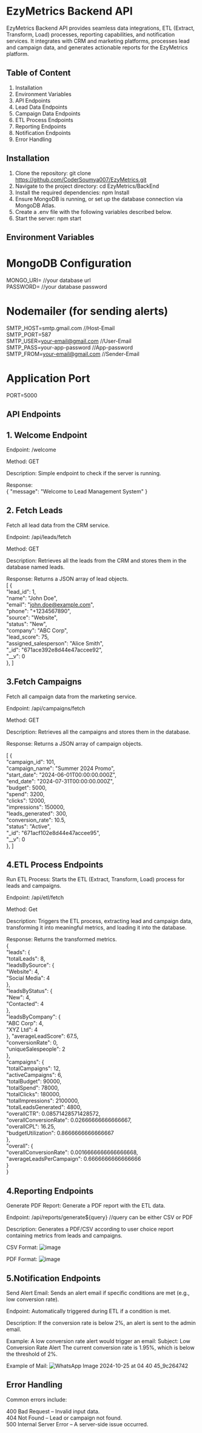 # EzyMetrics Backend API

EzyMetrics Backend API provides seamless data integrations, ETL (Extract, Transform, Load) processes, reporting capabilities, and notification services. It integrates with CRM and marketing platforms, processes lead and campaign data, and generates actionable reports for the EzyMetrics platform.


## Table of Content

1. Installation
2. Environment Variables
3. API Endpoints
4. Lead Data Endpoints
5. Campaign Data Endpoints
6. ETL Process Endpoints
7. Reporting Endpoints
8. Notification Endpoints
9. Error Handling
## Installation

1. Clone the repository: git clone https://github.com/CoderSoumya007/EzyMetrics.git
2.  Navigate to the project directory: cd EzyMetrics/BackEnd
3. Install the required dependencies: npm Install
4. Ensure MongoDB is running, or set up the database connection via MongoDB Atlas.
5. Create a .env file with the following variables described below.
6. Start the server: npm start


## Environment Variables

# MongoDB Configuration
MONGO_URI= //your database url  
PASSWORD= //your database password

# Nodemailer (for sending alerts)
SMTP_HOST=smtp.gmail.com  //Host-Email  
SMTP_PORT=587  
SMTP_USER=your-email@gmail.com  //User-Email  
SMTP_PASS=your-app-password  //App-password  
SMTP_FROM=your-email@gmail.com  //Sender-Email

# Application Port
PORT=5000

##  API Endpoints

## 1. Welcome Endpoint
Endpoint: /welcome  

Method: GET  

Description: Simple endpoint to check if the server is running.  

Response:  
{
  "message": "Welcome to Lead Management System"
}

## 2. Fetch Leads
Fetch all lead data from the CRM service.  

Endpoint: /api/leads/fetch  

Method: GET 

Description: Retrieves all the leads from the CRM and stores them in the database named leads.  

Response: Returns a JSON array of lead objects.  
[
    {  
        "lead_id": 1,  
        "name": "John Doe",  
        "email": "john.doe@example.com",  
        "phone": "+1234567890",  
        "source": "Website",  
        "status": "New",  
        "company": "ABC Corp",  
        "lead_score": 75,  
        "assigned_salesperson": "Alice Smith",  
        "_id": "671ace392e8d44e47accee92",  
        "__v": 0  
    },
]

## 3.Fetch Campaigns
Fetch all campaign data from the marketing service.

Endpoint: /api/campaigns/fetch  

Method: GET 

Description: Retrieves all the campaigns and stores them in the database.

Response: Returns a JSON array of campaign objects.

[
    {  
        "campaign_id": 101,  
        "campaign_name": "Summer 2024 Promo",  
        "start_date": "2024-06-01T00:00:00.000Z",  
        "end_date": "2024-07-31T00:00:00.000Z",  
        "budget": 5000,  
        "spend": 3200,  
        "clicks": 12000,  
        "impressions": 150000,  
        "leads_generated": 300,  
        "conversion_rate": 10.5,  
        "status": "Active",  
        "_id": "671acf102e8d44e47accee95",  
        "__v": 0  
    },
]  

## 4.ETL Process Endpoints
Run ETL Process:
Starts the ETL (Extract, Transform, Load) process for leads and campaigns.  

Endpoint: /api/etl/fetch   

Method: Get

Description: Triggers the ETL process, extracting lead and campaign data, transforming it into meaningful metrics, and loading it into the database.  

Response: Returns the transformed metrics.  
{  
    "leads": {  
        "totalLeads": 8,  
        "leadsBySource": {   
            "Website": 4,  
            "Social Media": 4  
        },  
        "leadsByStatus": {  
            "New": 4,  
            "Contacted": 4  
        },  
        "leadsByCompany": {  
            "ABC Corp": 4,  
            "XYZ Ltd": 4  
        },
        "averageLeadScore": 67.5,  
        "conversionRate": 0,  
        "uniqueSalespeople": 2  
    },   
    "campaigns": {  
        "totalCampaigns": 12,  
        "activeCampaigns": 6,  
        "totalBudget": 90000,  
        "totalSpend": 78000,  
        "totalClicks": 180000,  
        "totalImpressions": 2100000,  
        "totalLeadsGenerated": 4800,  
        "overallCTR": 0.08571428571428572,  
        "overallConversionRate": 0.02666666666666667,  
        "overallCPL": 16.25,  
        "budgetUtilization": 0.8666666666666667  
    },  
    "overall": {  
        "overallConversionRate": 0.0016666666666666668,  
        "averageLeadsPerCampaign": 0.6666666666666666  
    }  
}  

## 4.Reporting Endpoints
Generate PDF Report:
Generate a PDF report with the ETL data.  

Endpoint: /api/reports/generate${query} //query can be either CSV or PDF

Description: Generates a PDF/CSV according to user choice report containing metrics from leads and campaigns.  

CSV Format:
![image](https://github.com/user-attachments/assets/a16decb2-c7f3-44c7-bd21-e7eb37ea6b03)

PDF Format:
![image](https://github.com/user-attachments/assets/55849467-56b1-4582-ac16-1393a0f229de)



## 5.Notification Endpoints  
 Send Alert Email:
Sends an alert email if specific conditions are met (e.g., low conversion rate).  

Endpoint: Automatically triggered during ETL if a condition is met.  

Description: If the conversion rate is below 2%, an alert is sent to the admin email.  

Example: A low conversion rate alert would trigger an email:
Subject: Low Conversion Rate Alert
The current conversion rate is 1.95%, which is below the threshold of 2%.  

Example of Mail:
![WhatsApp Image 2024-10-25 at 04 40 45_9c264742](https://github.com/user-attachments/assets/7a19cf98-bf35-4549-9220-b927d248e719)




## Error Handling  

Common errors include:

400 Bad Request – Invalid input data.  
404 Not Found – Lead or campaign not found.  
500 Internal Server Error – A server-side issue occurred.  
